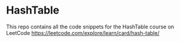 # HashTable

This repo contains all the code snippets for the HashTable course on LeetCode
https://leetcode.com/explore/learn/card/hash-table/

